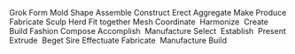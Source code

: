 Grok
Form
Mold
Shape
Assemble
Construct
Erect
Aggregate
Make
Produce
Fabricate
Sculp
Herd
Fit together
Mesh
Coordinate 
Harmonize 
Create
Build
Fashion
Compose
Accomplish 
Manufacture
Select 
Establish 
Present
Extrude 
Beget
Sire
Effectuate
Fabricate 
Manufacture
Build